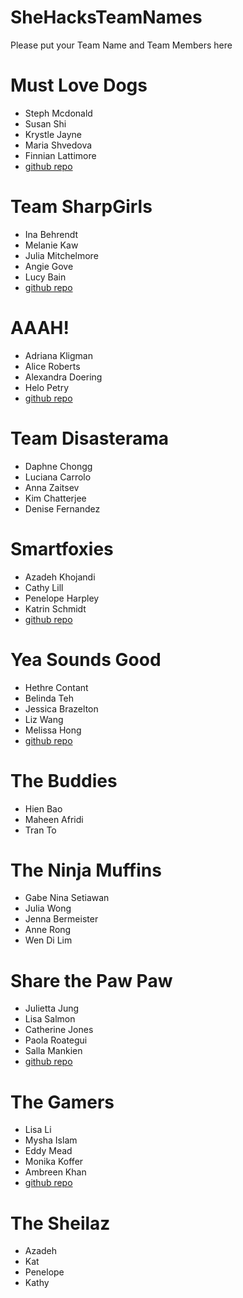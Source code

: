SheHacksTeamNames
=================

Please put your Team Name and Team Members here

# Must Love Dogs
* Steph Mcdonald
* Susan Shi
* Krystle Jayne
* Maria Shvedova
* Finnian Lattimore
* [github repo](https://github.com/createandmake/doggle)

# Team SharpGirls
* Ina Behrendt
* Melanie Kaw
* Julia Mitchelmore
* Angie Gove
* Lucy Bain
* [github repo](https://github.com/juliamitchelmore/minijobs)

# AAAH!
* Adriana Kligman
* Alice Roberts
* Alexandra Doering
* Helo Petry
* [github repo](https://github.com/alexdoering/skilly)

# Team Disasterama
* Daphne Chongg
* Luciana Carrolo
* Anna Zaitsev
* Kim Chatterjee
* Denise Fernandez  

# Smartfoxies 
* Azadeh Khojandi
* Cathy Lill
* Penelope Harpley
* Katrin Schmidt
* [github repo](https://github.com/azadehkhojandi/bookloverz)


# Yea Sounds Good
* Hethre Contant
* Belinda Teh
* Jessica Brazelton
* Liz Wang
* Melissa Hong
* [github repo](https://github.com/hethre/yeasoundsgood)

# The Buddies
* Hien Bao
* Maheen Afridi
* Tran To

# The Ninja Muffins
* Gabe Nina Setiawan
* Julia Wong
* Jenna Bermeister
* Anne Rong
* Wen Di Lim

# Share the Paw Paw
* Julietta Jung
* Lisa Salmon
* Catherine Jones
* Paola Roategui
* Salla Mankien
* [github repo](https://github.com/jullietta/sharethepawpaw)

# The Gamers
* Lisa Li
* Mysha Islam
* Eddy Mead
* Monika Koffer
* Ambreen Khan
* [github repo](https://github.com/wilddamon/saru-no-shima)

# The Sheilaz
* Azadeh
* Kat
* Penelope
* Kathy
